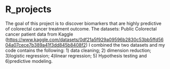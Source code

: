 # R_projects
The goal of this project is to discover biomarkers that are highly predictive of colorectal cancer treatment outcome. 
The datasets: Public Colorectal cancer patient data from Kaggle (https://www.kaggle.com/datasets/0df21a5f929a09596b2830c53bb5ffd5604a07cece7b389a41f3dd845b8408f2)
I combined the two datasets and my code contains the following: 1) data cleaning; 2) dimension reduction; 3)logistic regression; 4)linear regression; 5) Hypothesis testing and 6)predictive modeling. 
